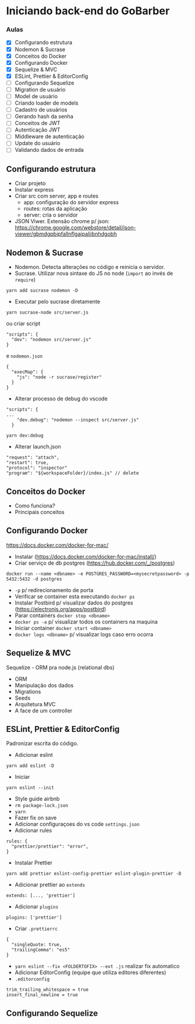 # Iniciando back-end do GoBarber

### Aulas

- [x] Configurando estrutura
- [x] Nodemon & Sucrase
- [x] Conceitos do Docker
- [x] Configurando Docker
- [x] Sequelize & MVC
- [x] ESLint, Prettier & EditorConfig
- [ ] Configurando Sequelize
- [ ] Migration de usuário
- [ ] Model de usuário
- [ ] Criando loader de models
- [ ] Cadastro de usuários
- [ ] Gerando hash da senha
- [ ] Conceitos de JWT
- [ ] Autenticação JWT
- [ ] Middleware de autenticação
- [ ] Update do usuário
- [ ] Validando dados de entrada

## Configurando estrutura

- Criar projeto
- Instalar express
- Criar src com server, app e routes
  - app: configuração do servidor express
  - routes: rotas da aplicação
  - server: cria o servidor
- JSON Viwer. Extensão chrome p/ json: https://chrome.google.com/webstore/detail/json-viewer/gbmdgpbipfallnflgajpaliibnhdgobh

## Nodemon & Sucrase

- Nodemon. Detecta alterações no código e reinicia o servidor.
- Sucrase. Utilizar nova sintaxe do JS no node (```import``` ao invés de ```require```)
```
yarn add sucrase nodemon -D
```
- Executar pelo sucrase diretamente
```
yarn sucrase-node src/server.js
```
ou criar script
```
"scripts": {
  "dev": "nodemon src/server.js"
}
```
e ```nodemon.json```
```
{
  "execMap": {
    "js": "node -r sucrase/register"
  }
}
```
- Alterar processo de debug do vscode
```
"scripts": {
...
    "dev.debug": "nodemon --inspect src/server.js"
  }
```
```
yarn dev:debug
```
- Alterar launch.json
```
"request": "attach",
"restart": true,
"protocol": "inspector"
"program": "${workspaceFolder}/index.js" // delete
```

## Conceitos do Docker

- Como funciona?
- Principais conceitos

## Configurando Docker

https://docs.docker.com/docker-for-mac/

- Instalar (https://docs.docker.com/docker-for-mac/install/)
- Criar serviço de db postgres (https://hub.docker.com/_/postgres)
```
docker run --name <dbname> -e POSTGRES_PASSWORD=<mysecretpassword> -p 5432:5432 -d postgres
```
- ```-p``` p/ redirecionamento de porta
- Verificar se container esta executando ```docker ps```
- Instalar Postbird p/ visualizar dados do postgres (https://electronjs.org/apps/postbird)
- Parar containers ```docker stop <dbname>```
- ```docker ps -a``` p/ visualizar todos os containers na maquina
- Iniciar container ```docker start <dbname>```
- ```docker logs <dbname>``` p/ visualizar logs caso erro ocorra

## Sequelize & MVC

Sequelize - ORM pra node.js (relational dbs)

- ORM
- Manipulação dos dados
- Migrations
- Seeds
- Arquitetura MVC
- A face de um controller

## ESLint, Prettier & EditorConfig

Padronizar escrita do código. 
- Adicionar eslint
```
yarn add eslint -D
```
- Iniciar
```
yarn eslint --init
```
- Style guide airbnb
- ```rm package-lock.json```
- ```yarn```
- Fazer fix on save
- Adicionar configuraçoes do vs code ```settings.json```
- Adicionar rules
```
rules: {
  "prettier/prettier": "error",
}
```
- Instalar Prettier
```
yarn add prettier eslint-config-prettier eslint-plugin-prettier -D
```
- Adicionar prettier ao ```extends```
```
extends: [..., 'prettier']
```
- Adicionar ```plugins```
```
plugins: ['prettier']
```
- Criar ```.prettierrc```
```
{
  "singleQuote: true,
  "trailingComma": "es5"
}
```
- ```yarn eslint --fix <FOLDERTOFIX> --ext .js``` realizar fix automatico
- Adicionar EditorConfig (equipe que utiliza editores diferentes)
- ```.editorconfig```
```
trim_trailing_whitespace = true
insert_final_newline = true
```

## Configurando Sequelize
